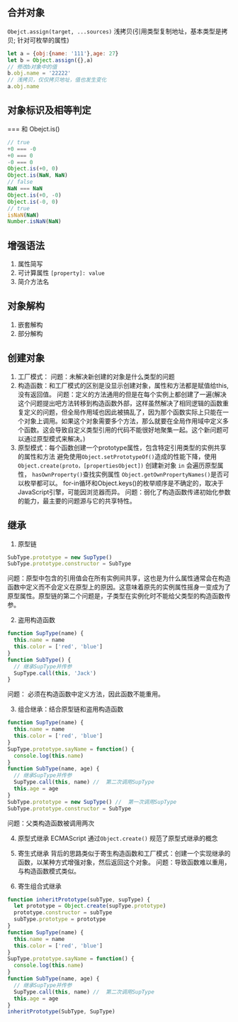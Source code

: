 ## 合并对象
`Obejct.assign(target, ...sources)` 浅拷贝(引用类型复制地址，基本类型是拷贝; 针对可枚举的属性)
```js
let a = {obj:{name: '111'},age: 27}
let b = Object.assign({},a)
// 修改b对象中的值
b.obj.name = '22222'
// 浅拷贝，仅仅拷贝地址，值也发生变化
a.obj.name
```

## 对象标识及相等判定
=== 和 Obejct.is()
```js
// true
+0 === -0
+0 === 0
-0 === 0
Object.is(+0, 0)
Object.is(NaN, NaN)
// false
NaN === NaN
Object.is(+0, -0)
Object.is(-0, 0)
// true
isNaN(NaN)
Number.isNaN(NaN)
```

## 增强语法
1. 属性简写
2. 可计算属性 `[property]: value`
3. 简介方法名

## 对象解构
1. 嵌套解构
2. 部分解构

## 创建对象
1. 工厂模式： 
问题：未解决新创建的对象是什么类型的问题
2. 构造函数：和工厂模式的区别是没显示创建对象，属性和方法都是赋值给this, 没有返回值。
问题：定义的方法通用的但是在每个实例上都创建了一遍(解决这个问题提出吧方法转移到构造函数外部，这样虽然解决了相同逻辑的函数重复定义的问题，但全局作用域也因此被搞乱了，因为那个函数实际上只能在一个对象上调用。如果这个对象需要多个方法，那么就要在全局作用域中定义多个函数。这会导致自定义类型引用的代码不能很好地聚集一起。这个新问题可以通过原型模式来解决。)
3. 原型模式：每个函数创建一个prototype属性，包含特定引用类型的实例共享的属性和方法
避免使用`Object.setPrototypeOf()`造成的性能下降，使用`Object.create(proto，[propertiesObject])` 创建新对象
`in` 会遍历原型属性， `hasOwnProperty()`查找实例属性 `Object.getOwnPropertyNames()`是否可以枚举都可以。
for-in循环和Object.keys()的枚举顺序是不确定的，取决于JavaScript引擎，可能因浏览器而异。
问题：弱化了构造函数传递初始化参数的能力，最主要的问题源与它的共享特性。

## 继承
1. 原型链
```js
SubType.prototype = new SupType()
SubType.prototype.constructor = SubType
```
问题：原型中包含的引用值会在所有实例间共享，这也是为什么属性通常会在构造函数中定义而不会定义在原型上的原因。这意味着原先的实例属性摇身一变成为了原型属性。原型链的第二个问题是，子类型在实例化时不能给父类型的构造函数传参。

2. 盗用构造函数
```js
function SupType(name) {
  this.name = name
  this.color = ['red', 'blue']
}
function SubType() {
  // 继承SupType并传参
  SupType.call(this, 'Jack')
}
```
问题： 必须在构造函数中定义方法，因此函数不能重用。

3. 组合继承：结合原型链和盗用构造函数
```js
function SupType(name) {
  this.name = name
  this.color = ['red', 'blue']
}
SupType.prototype.sayName = function() {
  console.log(this.name)
}
function SubType(name, age) {
  // 继承SupType并传参
  SupType.call(this, name) //  第二次调用SupType
  this.age = age
}
SubType.prototype = new SupType() //  第一次调用SupType
SubType.prototype.constructor = SubType
```
问题：父类构造函数被调用两次

4. 原型式继承
ECMAScript 通过`Object.create()` 规范了原型式继承的概念

5. 寄生式继承
背后的思路类似于寄生构造函数和工厂模式：创建一个实现继承的函数，以某种方式增强对象，然后返回这个对象。
问题：导致函数难以重用，与构造函数模式类似。

6. 寄生组合式继承
```js
function inheritPrototype(subType, supType) {
  let prototype = Object.create(supType.prototype)
  prototype.constructor = subType
  subType.prototype = prototype
}
function SupType(name) {
  this.name = name
  this.color = ['red', 'blue']
}
SupType.prototype.sayName = function() {
  console.log(this.name)
}
function SubType(name, age) {
  // 继承SupType并传参
  SupType.call(this, name) //  第二次调用SupType
  this.age = age
}
inheritPrototype(SubType, SupType)
```